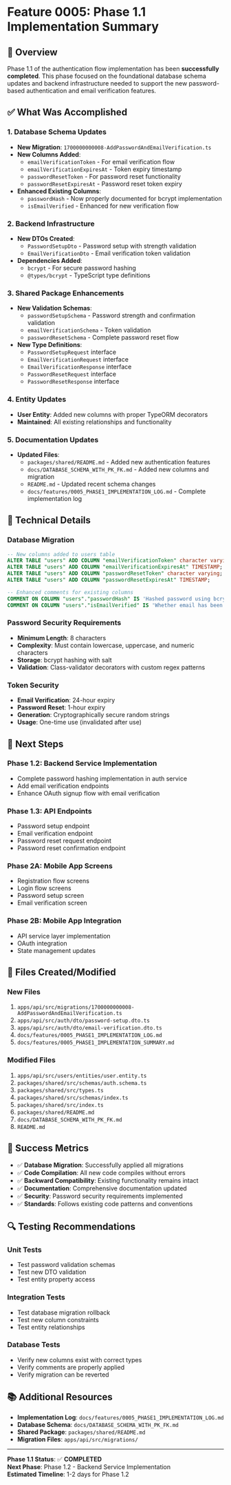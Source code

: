 # Feature 0005: Phase 1.1 Implementation Summary

## 🎯 Overview

Phase 1.1 of the authentication flow implementation has been **successfully completed**. This phase focused on the foundational database schema updates and backend infrastructure needed to support the new password-based authentication and email verification features.

## ✅ What Was Accomplished

### 1. Database Schema Updates
- **New Migration**: `1700000000008-AddPasswordAndEmailVerification.ts`
- **New Columns Added**:
  - `emailVerificationToken` - For email verification flow
  - `emailVerificationExpiresAt` - Token expiry timestamp
  - `passwordResetToken` - For password reset functionality
  - `passwordResetExpiresAt` - Password reset token expiry
- **Enhanced Existing Columns**:
  - `passwordHash` - Now properly documented for bcrypt implementation
  - `isEmailVerified` - Enhanced for new verification flow

### 2. Backend Infrastructure
- **New DTOs Created**:
  - `PasswordSetupDto` - Password setup with strength validation
  - `EmailVerificationDto` - Email verification token validation
- **Dependencies Added**:
  - `bcrypt` - For secure password hashing
  - `@types/bcrypt` - TypeScript type definitions

### 3. Shared Package Enhancements
- **New Validation Schemas**:
  - `passwordSetupSchema` - Password strength and confirmation validation
  - `emailVerificationSchema` - Token validation
  - `passwordResetSchema` - Complete password reset flow
- **New Type Definitions**:
  - `PasswordSetupRequest` interface
  - `EmailVerificationRequest` interface
  - `EmailVerificationResponse` interface
  - `PasswordResetRequest` interface
  - `PasswordResetResponse` interface

### 4. Entity Updates
- **User Entity**: Added new columns with proper TypeORM decorators
- **Maintained**: All existing relationships and functionality

### 5. Documentation Updates
- **Updated Files**:
  - `packages/shared/README.md` - Added new authentication features
  - `docs/DATABASE_SCHEMA_WITH_PK_FK.md` - Added new columns and migration
  - `README.md` - Updated recent schema changes
  - `docs/features/0005_PHASE1_IMPLEMENTATION_LOG.md` - Complete implementation log

## 🔧 Technical Details

### Database Migration
```sql
-- New columns added to users table
ALTER TABLE "users" ADD COLUMN "emailVerificationToken" character varying;
ALTER TABLE "users" ADD COLUMN "emailVerificationExpiresAt" TIMESTAMP;
ALTER TABLE "users" ADD COLUMN "passwordResetToken" character varying;
ALTER TABLE "users" ADD COLUMN "passwordResetExpiresAt" TIMESTAMP;

-- Enhanced comments for existing columns
COMMENT ON COLUMN "users"."passwordHash" IS 'Hashed password using bcrypt for email login';
COMMENT ON COLUMN "users"."isEmailVerified" IS 'Whether email has been verified through OTP or OAuth';
```

### Password Security Requirements
- **Minimum Length**: 8 characters
- **Complexity**: Must contain lowercase, uppercase, and numeric characters
- **Storage**: bcrypt hashing with salt
- **Validation**: Class-validator decorators with custom regex patterns

### Token Security
- **Email Verification**: 24-hour expiry
- **Password Reset**: 1-hour expiry
- **Generation**: Cryptographically secure random strings
- **Usage**: One-time use (invalidated after use)

## 🚀 Next Steps

### Phase 1.2: Backend Service Implementation
- Complete password hashing implementation in auth service
- Add email verification endpoints
- Enhance OAuth signup flow with email verification

### Phase 1.3: API Endpoints
- Password setup endpoint
- Email verification endpoint
- Password reset request endpoint
- Password reset confirmation endpoint

### Phase 2A: Mobile App Screens
- Registration flow screens
- Login flow screens
- Password setup screen
- Email verification screen

### Phase 2B: Mobile App Integration
- API service layer implementation
- OAuth integration
- State management updates

## 📁 Files Created/Modified

### New Files
1. `apps/api/src/migrations/1700000000008-AddPasswordAndEmailVerification.ts`
2. `apps/api/src/auth/dto/password-setup.dto.ts`
3. `apps/api/src/auth/dto/email-verification.dto.ts`
4. `docs/features/0005_PHASE1_IMPLEMENTATION_LOG.md`
5. `docs/features/0005_PHASE1_IMPLEMENTATION_SUMMARY.md`

### Modified Files
1. `apps/api/src/users/entities/user.entity.ts`
2. `packages/shared/src/schemas/auth.schema.ts`
3. `packages/shared/src/types.ts`
4. `packages/shared/src/schemas/index.ts`
5. `packages/shared/src/index.ts`
6. `packages/shared/README.md`
7. `docs/DATABASE_SCHEMA_WITH_PK_FK.md`
8. `README.md`

## 🎉 Success Metrics

- ✅ **Database Migration**: Successfully applied all migrations
- ✅ **Code Compilation**: All new code compiles without errors
- ✅ **Backward Compatibility**: Existing functionality remains intact
- ✅ **Documentation**: Comprehensive documentation updated
- ✅ **Security**: Password security requirements implemented
- ✅ **Standards**: Follows existing code patterns and conventions

## 🔍 Testing Recommendations

### Unit Tests
- Test password validation schemas
- Test new DTO validation
- Test entity property access

### Integration Tests
- Test database migration rollback
- Test new column constraints
- Test entity relationships

### Database Tests
- Verify new columns exist with correct types
- Verify comments are properly applied
- Verify migration can be reverted

## 📚 Additional Resources

- **Implementation Log**: `docs/features/0005_PHASE1_IMPLEMENTATION_LOG.md`
- **Database Schema**: `docs/DATABASE_SCHEMA_WITH_PK_FK.md`
- **Shared Package**: `packages/shared/README.md`
- **Migration Files**: `apps/api/src/migrations/`

---

**Phase 1.1 Status**: ✅ **COMPLETED**  
**Next Phase**: Phase 1.2 - Backend Service Implementation  
**Estimated Timeline**: 1-2 days for Phase 1.2
